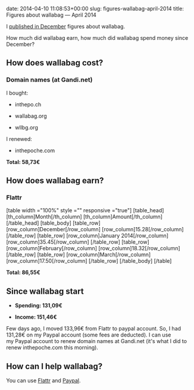 date: 2014-04-10 11:08:53+00:00
slug: figures-wallabag-april-2014
title: Figures about wallabag — April 2014


I [published in December](https://www.wallabag.org/2013/12/13/figures-about-poche-december-2013/) figures about wallabag.

How much did wallabag earn, how much did wallabag spend money since December?


## How does wallabag cost?




### Domain names (at Gandi.net)


I bought:



	
  * inthepo.ch

	
  * wallabag.org

	
  * wllbg.org


I renewed:

	
  * inthepoche.com


**Total: 58,73€**


## How does wallabag earn?




### Flattr


[table width ="100%" style ="" responsive ="true"]
[table_head]
[th_column]Month[/th_column]
[th_column]Amount[/th_column]
[/table_head]
[table_body]
[table_row]
[row_column]December[/row_column]
[row_column]15.28[/row_column]
[/table_row]
[table_row]
[row_column]January 2014[/row_column]
[row_column]35.45[/row_column]
[/table_row]
[table_row]
[row_column]February[/row_column]
[row_column]18.32[/row_column]
[/table_row]
[table_row]
[row_column]March[/row_column]
[row_column]17.50[/row_column]
[/table_row]
[/table_body]
[/table]

**Total: 86,55€**


## Since wallabag start





	
  * **Spending: 131,09€**

	
  * **Income: 151,46€**


Few days ago, I moved 133,96€ from Flattr to paypal account. So, I had 131,28€ on my Paypal account (some fees are deducted). I can use my Paypal account to renew domain names at Gandi.net (it's what I did to renew inthepoche.com this morning).


## How can I help wallabag?


You can use [Flattr](https://flattr.com/thing/1265480/poche-a-read-it-later-open-source-system) and [Paypal](https://www.paypal.com/cgi-bin/webscr?cmd=_s-xclick&hosted_button_id=9UBA65LG3FX9Y).
